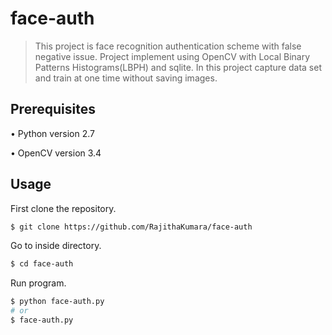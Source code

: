
# face-auth

> This project is face recognition authentication scheme with false negative issue. Project implement using OpenCV with Local Binary Patterns Histograms(LBPH) and sqlite. In this project capture data set and train at one time without saving images.

## Prerequisites
•	Python version 2.7

•	OpenCV version 3.4

## Usage
First clone the repository.
``` bash
$ git clone https://github.com/RajithaKumara/face-auth
```
Go to inside directory.
``` bash
$ cd face-auth
```
Run program.
``` bash
$ python face-auth.py
# or
$ face-auth.py
```
